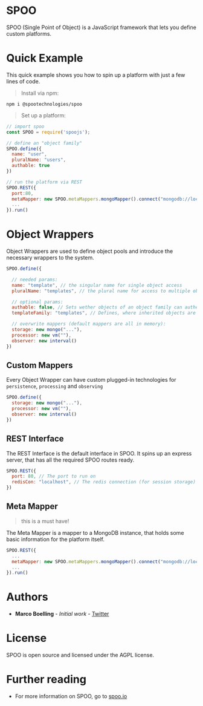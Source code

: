 # SPOO 

SPOO (Single Point of Object) is a JavaScript framework that lets you define custom platforms.


# Quick Example

This quick example shows you how to spin up a platform with just a few lines of code.


> Install via npm:

```shell
npm i @spootechnologies/spoo
```

> Set up a platform:

```javascript
// import spoo
const SPOO = require('spoojs');

// define an "object family"
SPOO.define({
  name: "user",
  pluralName: "users",
  authable: true
})

// run the platform via REST
SPOO.REST({
  port:80,
  metaMapper: new SPOO.metaMappers.mongoMapper().connect("mongodb://localhost")
  ...
}).run()
```


# Object Wrappers

Object Wrappers are used to define object pools and introduce the necessary wrappers to the system.


```javascript
SPOO.define({

  // needed params:
  name: "template", // the singular name for single object access
  pluralName: "templates", // the plural name for access to multiple objects

  // optional params:
  authable: false, // Sets wether objects of an object family can authenticate (login) against the platform
  templateFamily: "templates", // Defines, where inherited objects are retrieved from. Defaults to object family itself.

  // overwrite mappers (default mappers are all in memory):
  storage: new mongo("..."),
  processor: new vm(""),
  observer: new interval() 
})
````


## Custom Mappers

Every Object Wrapper can have custom plugged-in technologies for `persistence`, `processing` and `observing`


```javascript
SPOO.define({
  storage: new mongo("..."),
  processor: new vm(""),
  observer: new interval() 
})
````


## REST Interface

The REST Interface is the default interface in SPOO. It spins up an express server, that has all the required SPOO routes ready.


```javascript
SPOO.REST({
  port: 80, // The port to run on
  redisCon: "localhost", // The redis connection (for session storage)
})
````


## Meta Mapper

> this is a must have!

The Meta Mapper is a mapper to a MongoDB instance, that holds some basic information for the platform itself.


```javascript
SPOO.REST({
  ...
  metaMapper: new SPOO.metaMappers.mongoMapper().connect("mongodb://localhost"),
  ...
}).run()
````


# Authors

* **Marco Boelling** - *Initial work* - [Twitter](https://twitter.com/marcoboelling)


# License

SPOO is open source and licensed under the AGPL license.

# Further reading

* For more information on SPOO, go to [spoo.io](https://spoo.io)

